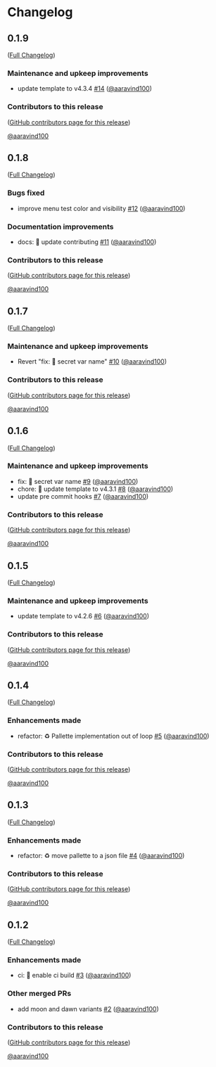 # Changelog

<!-- <START NEW CHANGELOG ENTRY> -->

## 0.1.9

([Full Changelog](https://github.com/aaravind100/jupyterlab/compare/v0.1.8...32a12de168da26d6f4432962d361c16208550582))

### Maintenance and upkeep improvements

- update template to v4.3.4 [#14](https://github.com/aaravind100/jupyterlab/pull/14) ([@aaravind100](https://github.com/aaravind100))

### Contributors to this release

([GitHub contributors page for this release](https://github.com/aaravind100/jupyterlab/graphs/contributors?from=2024-06-01&to=2024-07-21&type=c))

[@aaravind100](https://github.com/search?q=repo%3Aaaravind100%2Fjupyterlab+involves%3Aaaravind100+updated%3A2024-06-01..2024-07-21&type=Issues)

<!-- <END NEW CHANGELOG ENTRY> -->

## 0.1.8

([Full Changelog](https://github.com/aaravind100/jupyterlab/compare/v0.1.7...670f49ce630ebd215c4822437e1fa2c809a07c1d))

### Bugs fixed

- improve menu test color and visibility [#12](https://github.com/aaravind100/jupyterlab/pull/12) ([@aaravind100](https://github.com/aaravind100))

### Documentation improvements

- docs: :memo: update contributing [#11](https://github.com/aaravind100/jupyterlab/pull/11) ([@aaravind100](https://github.com/aaravind100))

### Contributors to this release

([GitHub contributors page for this release](https://github.com/aaravind100/jupyterlab/graphs/contributors?from=2024-05-28&to=2024-06-01&type=c))

[@aaravind100](https://github.com/search?q=repo%3Aaaravind100%2Fjupyterlab+involves%3Aaaravind100+updated%3A2024-05-28..2024-06-01&type=Issues)

## 0.1.7

([Full Changelog](https://github.com/aaravind100/jupyterlab/compare/v0.1.6...0a32b0bed802d97d0b34f90d856c759eaecfb4d2))

### Maintenance and upkeep improvements

- Revert "fix: :bug: secret var name" [#10](https://github.com/aaravind100/jupyterlab/pull/10) ([@aaravind100](https://github.com/aaravind100))

### Contributors to this release

([GitHub contributors page for this release](https://github.com/aaravind100/jupyterlab/graphs/contributors?from=2024-05-28&to=2024-05-28&type=c))

[@aaravind100](https://github.com/search?q=repo%3Aaaravind100%2Fjupyterlab+involves%3Aaaravind100+updated%3A2024-05-28..2024-05-28&type=Issues)

## 0.1.6

([Full Changelog](https://github.com/aaravind100/jupyterlab/compare/v0.1.5...d4e82be3baf220cb46ea2522ef5ca50d7cc94b62))

### Maintenance and upkeep improvements

- fix: :bug: secret var name [#9](https://github.com/aaravind100/jupyterlab/pull/9) ([@aaravind100](https://github.com/aaravind100))
- chore: :construction_worker: update template to v4.3.1 [#8](https://github.com/aaravind100/jupyterlab/pull/8) ([@aaravind100](https://github.com/aaravind100))
- update pre commit hooks [#7](https://github.com/aaravind100/jupyterlab/pull/7) ([@aaravind100](https://github.com/aaravind100))

### Contributors to this release

([GitHub contributors page for this release](https://github.com/aaravind100/jupyterlab/graphs/contributors?from=2024-04-10&to=2024-05-28&type=c))

[@aaravind100](https://github.com/search?q=repo%3Aaaravind100%2Fjupyterlab+involves%3Aaaravind100+updated%3A2024-04-10..2024-05-28&type=Issues)

## 0.1.5

([Full Changelog](https://github.com/aaravind100/jupyterlab/compare/v0.1.4...b770b8a44a7348efb306861e7d449108bd7095ea))

### Maintenance and upkeep improvements

- update template to v4.2.6 [#6](https://github.com/aaravind100/jupyterlab/pull/6) ([@aaravind100](https://github.com/aaravind100))

### Contributors to this release

([GitHub contributors page for this release](https://github.com/aaravind100/jupyterlab/graphs/contributors?from=2024-01-28&to=2024-04-10&type=c))

[@aaravind100](https://github.com/search?q=repo%3Aaaravind100%2Fjupyterlab+involves%3Aaaravind100+updated%3A2024-01-28..2024-04-10&type=Issues)

## 0.1.4

([Full Changelog](https://github.com/aaravind100/jupyterlab/compare/v0.1.3...bb0738f57092f86a380e1e56aced95d4c3c22321))

### Enhancements made

- refactor: :recycle: Pallette implementation out of loop [#5](https://github.com/aaravind100/jupyterlab/pull/5) ([@aaravind100](https://github.com/aaravind100))

### Contributors to this release

([GitHub contributors page for this release](https://github.com/aaravind100/jupyterlab/graphs/contributors?from=2024-01-28&to=2024-01-28&type=c))

[@aaravind100](https://github.com/search?q=repo%3Aaaravind100%2Fjupyterlab+involves%3Aaaravind100+updated%3A2024-01-28..2024-01-28&type=Issues)

## 0.1.3

([Full Changelog](https://github.com/aaravind100/jupyterlab/compare/v0.1.2...4525937871d260d2994d93633b7f0f4a69d68c20))

### Enhancements made

- refactor: :recycle: move pallette to a json file [#4](https://github.com/aaravind100/jupyterlab/pull/4) ([@aaravind100](https://github.com/aaravind100))

### Contributors to this release

([GitHub contributors page for this release](https://github.com/aaravind100/jupyterlab/graphs/contributors?from=2024-01-24&to=2024-01-28&type=c))

[@aaravind100](https://github.com/search?q=repo%3Aaaravind100%2Fjupyterlab+involves%3Aaaravind100+updated%3A2024-01-24..2024-01-28&type=Issues)

## 0.1.2

([Full Changelog](https://github.com/aaravind100/jupyterlab/compare/0.1.1...53b197a9efa93c6dad4303d6487b25dfc50464cc))

### Enhancements made

- ci: :construction_worker: enable ci build [#3](https://github.com/aaravind100/jupyterlab/pull/3) ([@aaravind100](https://github.com/aaravind100))

### Other merged PRs

- add moon and dawn variants [#2](https://github.com/aaravind100/jupyterlab/pull/2) ([@aaravind100](https://github.com/aaravind100))

### Contributors to this release

([GitHub contributors page for this release](https://github.com/aaravind100/jupyterlab/graphs/contributors?from=2024-01-24&to=2024-01-24&type=c))

[@aaravind100](https://github.com/search?q=repo%3Aaaravind100%2Fjupyterlab+involves%3Aaaravind100+updated%3A2024-01-24..2024-01-24&type=Issues)

